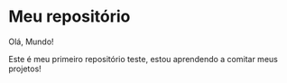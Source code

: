 # Meu repositório

Olá, Mundo!

Este é meu primeiro repositório teste, estou aprendendo a comitar meus projetos!
